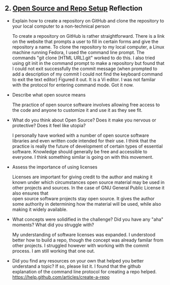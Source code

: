 ## 2. [Open Source and Repo Setup](2_set_up_repo/readme.md) Reflection

* Explain how to create a repository on GitHub and clone the repository to your local computer to a non-technical person

  To create a repository on GitHub is rather straightforward. There is a link on the website that prompts
  a user to fill in certain forms and give the repository a name. To clone the repository to my local computer, a 
  Linux machine running Fedora, I used the command line prompt. The commands "git clone [HTML URL].git" worked to do this.
  I also tried using git init in the command prompt to make a repository but found that I could not exit successfully the   commit message (when prompted to add a description of my commit I could not find the keyboard command to exit the text   editor) Figured it out. It is a Vi editor. I was not familar with the protocol for entering command mode. Got
    it now.


* Describe what open source means

  The practice of open source software involves allowing free access to the code and anyone to customize it 
  and use it as they see fit.
  
* What do you think about Open Source? Does it make you nervous or protective? Does it feel like utopia?
  
  I personally have worked with a number of open source software libraries and even written code intended for their 
  use. I think that the practice is really the future of development of certain types of essential software. Knowledge
  should generally be free and accessible to everyone. I think something similar is going on with this movement.

* Assess the importance of using licenses
  
  Licenses are important for giving credit to the author and making it known under which circumstances open source
  material may be used in other projects and sources. In the case of GNU General Public License it also ensures that  
  open source software projects stay open source. It gives the author some authority in determining how the material 
  will be used, while also making it widely available.

* What concepts were solidified in the challenge? Did you have any "aha" moments? What did you struggle with?
  
  My understanding of software licenses was expanded. I understood better how to build a repo, though the concept 
  was already familar from other projects. I struggled however with working with the commit process. I am still working
  that one out.

* Did you find any resources on your own that helped you better understand a topic? If so, please list it.
  I found that the github explanation of the command line protocol for creating a repo helped. https://help.github.com/articles/create-a-repo  

<!-- Add your reflection here. Remove the comment markers -->
